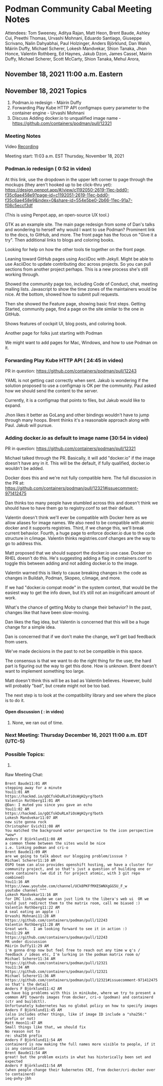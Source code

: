 # Podman Community Cabal Meeting Notes

Attendees: Tom Sweeney, Aditya Rajan, Matt Heon, Brent Baude, Ashley Cui, Preethi Thomas, Urvashi Mohnani, Eduardo Santiago, Giuseppe Scrivano, Nalin Dahyabhai, Paul Holzinger, Anders Björklund, Dan Walsh, Máirín Duffy, Michael Scherer, Lokesh Mandvekar, Shion Tanaka, Jhon Honce, Valentin Rothberg, Ed Haynes, Jakub Dzon, James Cassel, Mairin Duffy, Michael Scherer, Scott McCarty, Shion Tanaka, Mehul Arora,

## November 18, 2021 11:00 a.m. Eastern

## November 18, 2021 Topics

1. Podman.io redesign - Máirín Duffy
2. Forwarding Play Kube HTTP API configmaps query parameter to the container engine - Urvashi Mohnani
3. Discuss Adding docker.io to unqualified image name - https://github.com/containers/podman/pull/12321

### Meeting Notes

Video [Recording](https://www.youtube.com/watch?v=y9PxhYF-uNM)

Meeting start: 11:03 a.m. EST Thursday, November 18, 2021

### Podman.io redesign ( 0:52 in video)

At this link, use the dropdown in the upper left corner to page through the mockups (they aren't hooked up to be click-thru yet):
https://design.penpot.app/#/view/c1192050-2619-11ec-bdd0-f35c6ae458e9?page-id=c1192051-2619-11ec-bdd0-f35c6ae458e9&index=0&share-id=554e5be0-2b66-11ec-91a7-f08c5eccf3df

(This is using Penpot.app, an open-source UX tool.)

GTK as an example site. The main page redesign from some of Dan's talks and wondering to herself why would I want to use Podman? Prominent link to the docs, to GitHub, and more. The front page has the focus on "Give it a try". Then additional links to blogs and coloring books.

Looking for help on how the other tools tie together on the front page.

Leaning toward GitHub pages using AsciiDoc with Jekyll. Might be able to use AsciiDoc to update contributing doc across projects. So you can pull sections from another project perhaps. This is a new process she's still working through.

Showed the community page too, including Code of Conduct, chat, meeting mailing lists. Javascript to show the time zones of the maintainers would be nice. At the bottom, showed how to submit pull requests.

Then she showed the Feature page, showing basic first steps. Getting Started, community page, find a page on the site similar to the one in GitHub.

Shows features of cockpit UI, blog posts, and coloring book.

Another page for folks just starting with Podman

We might want to add pages for Mac, Windows, and how to use Podman on it.

### Forwarding Play Kube HTTP API ( 24:45 in video)

PR in question: https://github.com/containers/podman/pull/12243

YAML is not getting cast correctly when sent. Jakub is wondering if the solution proposed to use a configmap is OK per the community. Paul asked how we should send the content to the server.

Currently, it is a configmap that points to files, but Jakub would like to expand.

Jhon likes it better as GoLang and other bindings wouldn't have to jump through many hoops. Brent thinks it's a reasonable approach along with Paul. Jakub will pursue.

### Adding docker.io as default to image name (30:54 in video)

PR in question: https://github.com/containers/podman/pull/12321

Michael talked through the PR. Basically, it will add "docker.io" if the image doesn't have any in it. This will be the default, if fully qualified, docker.io wouldn't be added.

Docker does this and we're not fully compatible here. The full discussion in the PR at: https://github.com/containers/podman/pull/12321#issuecomment-971412475

Dan thinks too many people have stumbled across this and doesn't think we should have to have them go to registry.conf to set their default.

Valentin doesn't think we'll ever be compatible with Docker here as we allow aliases for image names. We also need to be compatible with atomic docker and it supports registries. Third, if we change this, we'll break current behavior. Fourth, a huge page to enforce docker.io due to the code structure in c/image. Valentin thinks registries.conf changes are the way to go to address this.

Matt proposed that we should support the docker.io use case. Docker on RHEL doesn't do this. He's suggesting adding a flag in containers.conf to toggle this between adding and not adding docker.io to the image.

Valentin warned this is likely to cause breaking changes in the code as changes in Buildah, Podman, Skopeo, c/image, and more.

If we had "docker.io compat mode" in the system context, that would be the easiest way to get the info down, but it’s still not an insignificant amount of work.

What's the chance of getting Moby to change their behavior? In the past, changes like that have been slow-moving.

Dan likes the flag idea, but Valentin is concerned that this will be a huge change for a simple idea.

Dan is concerned that if we don't make the change, we'll get bad feedback from users.

We've made decisions in the past to not be compatible in this space.

The consensus is that we want to do the right thing for the user, the hard part is figuring out the way to get this done. How is unknown. Brent doesn't want to implement something too large.

Matt doesn't think this will be as bad as Valentin believes. However, build will probably "bad", but create might not be too bad.

The next step is to look at the compatibility library and see where the place is to do it.

#### Open discussion ( : in video)

1. None, we ran out of time.

### Next Meeting: Thursday December 16, 2021 11:00 a.m. EDT (UTC-5)

### Possible Topics:

1.

Raw Meeting Chat:

```
Brent Baude11:01 AM
stepping away for a minute
You11:01 AM
https://hackmd.io/gQCfskDuRLm7iOsWgH2yrg?both
Valentin Rothberg11:01 AM
@Dan: I muted you since you gave an echo
You11:02 AM
https://hackmd.io/gQCfskDuRLm7iOsWgH2yrg?both
Lokesh Mandvekar11:07 AM
new site gonna rock
Christopher Evich11:08 AM
You matched the background water perspective to the icon perspective *wow*
Anders F Björklund11:08 AM
a common theme between the sites would be nice
i.e. linking podman and cri-o
Brent Baude11:09 AM
are we going to talk about our blogging problem/isssue ?
Michael Scherer11:10 AM
OSPO team can also provides openshift hosting, we have a cluster for community project, and so that's just a question of building one or more containers (we did it for project atomic, with 3 git repo combined)
You11:16 AM
https://www.youtube.com/channel/UCk8PKFfMXESWNXgGG5U_F_w
youtube channel ^^^
Lokesh Mandvekar11:16 AM
for IRC link..maybe we can just link to the libera's web ui  OR we could just redirect them to the matrix room, call me biased :)
Valentin Rothberg11:22 AM
A seal eating an apple :)
Urvashi Mohnani11:28 AM
https://github.com/containers/podman/pull/12243
Valentin Rothberg11:28 AM
Great work.  I am looking forward to see it in action :)
You11:29 AM
https://github.com/containers/podman/pull/12243
PR under discussion
Máirín Duffy11:29 AM
i'm gonna drop now but feel free to reach out any time w q's / feedback / ideas etc, I'm lurking in the podman matrix room o/
Michael Scherer11:34 AM
https://github.com/containers/podman/pull/12321
You11:34 AM
https://github.com/containers/podman/pull/12321
Michael Scherer11:36 AM
https://github.com/containers/podman/pull/12321#issuecomment-971412475 so that's the detail
Anders F Björklund11:42 AM
we have big problems with this in minikube, where we try to present a common API towards images from docker, cri-o (podman) and containerd (ctr and buildctl).
Unfortunately kubernetes has no global policy on how to specify images
Anders F Björklund11:45 AM
(also includes other things, like if image ID include a "sha256:" prefix or not)
Matt Heon11:47 AM
Small things like that, we should fix
No reason not to
re: sha256 prefix
Anders F Björklund11:54 AM
containerd is now making the full names more visible to people, if it is any consolation
Brent Baude11:54 AM
great! but the problem exists in what has historically been set and expected
Anders F Björklund11:54 AM
(when people change their kubernetes CRI, from docker/cri-docker over to containerd)
ieq-pxhy-jbh
```

